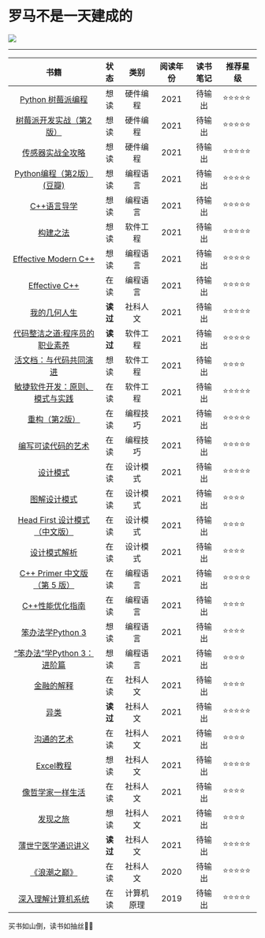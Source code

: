 # 罗马不是一天建成的


![](https://pic.imgdb.cn/item/60986fa0d1a9ae528f5f4fb0.jpg)

---

| 书籍 | 状态 | 类别 | 阅读年份 | 读书笔记 | 推荐星级 |
| :--: | :--: | :----------: | :------: | :------: | ---- |
| [Python 树莓派编程](https://book.douban.com/subject/26934017/) | 想读 |  硬件编程 | 2021 | 待输出 | ⭐⭐⭐⭐⭐ |
| [树莓派开发实战（第2版）](https://book.douban.com/subject/27169446/) | 想读 |  硬件编程 | 2021 | 待输出 | ⭐⭐⭐⭐⭐ |
| [传感器实战全攻略](https://book.douban.com/subject/30208792/) | 想读 |  硬件编程 | 2021 | 待输出 | ⭐⭐⭐⭐⭐ |
| [Python编程（第2版） (豆瓣)](https://book.douban.com/subject/35196328/) | 想读 |  编程语言 | 2021 | 待输出 | ⭐⭐⭐⭐⭐ |
| [C++语言导学](https://book.douban.com/subject/26416562/) | 想读 |  编程语言 | 2021 | 待输出 | ⭐⭐⭐⭐⭐ |
| [构建之法](https://book.douban.com/subject/27069503/) | 想读 | 软件工程 | 2021 | 待输出 | ⭐⭐⭐⭐⭐ |
| [Effective Modern C++](https://book.douban.com/subject/25923597/) | 想读 | 编程语言 | 2021 | 待输出 | ⭐⭐⭐⭐⭐ |
| [Effective C++ ](https://book.douban.com/subject/5387403/) | 在读 | 编程语言 | 2021 | 待输出 | ⭐⭐⭐⭐⭐ |
| [我的几何人生 ](https://book.douban.com/subject/35308863/) | **读过** | 社科人文 | 2021 | 待输出 | ⭐⭐⭐⭐⭐ |
| [代码整洁之道:程序员的职业素养 ](https://book.douban.com/subject/26919457/) | **读过** | 软件工程 | 2021 | 待输出 | ⭐⭐⭐⭐⭐ |
| [活文档：与代码共同演进 ](https://book.douban.com/subject/35372829/) | 想读 | 软件工程 | 2021 | 待输出 | ⭐⭐⭐⭐ |
| [敏捷软件开发：原则、模式与实践 ](https://book.douban.com/subject/1140457/) | 在读 | 软件工程 | 2021 | 待输出 | ⭐⭐⭐⭐⭐ |
|   [重构（第2版）](https://book.douban.com/subject/30468597/)   | 在读 |  编程技巧    |     2021         | 待输出         | ⭐⭐⭐⭐⭐ |
| [编写可读代码的艺术](https://book.douban.com/subject/10797189//) | 在读 | 编程技巧 | 2021 | 待输出 | ⭐⭐⭐⭐⭐ |
| [设计模式](https://book.douban.com/subject/1052241/) | 在读 | 设计模式 | 2021 | 待输出 | ⭐⭐⭐⭐⭐ |
| [图解设计模式](https://book.douban.com/subject/26933281/) | 在读 | 设计模式 | 2021 | 待输出 | ⭐⭐⭐⭐ |
| [Head First 设计模式（中文版）](https://book.douban.com/subject/2243615/) | 在读 | 设计模式 | 2021 | 待输出 | ⭐⭐⭐⭐ |
| [设计模式解析](https://book.douban.com/subject/26881757/) | 在读 | 设计模式 | 2021 | 待输出 | ⭐⭐⭐⭐ |
| [C++ Primer 中文版（第 5 版）](https://book.douban.com/subject/25708312/) | 在读 | 编程语言 | 2021 | 待输出 | ⭐⭐⭐⭐⭐ |
| [C++性能优化指南](https://book.douban.com/subject/27666339/) | 在读 | 编程语言 | 2021 | 待输出 | ⭐⭐⭐⭐ |
| [笨办法学Python 3](https://book.douban.com/subject/30237842/) | 想读 | 编程语言 | 2021 | 待输出 | ⭐⭐⭐⭐ |
| [“笨办法”学Python 3：进阶篇](https://book.douban.com/subject/35043941/) | 想读 | 编程语言 | 2021 | 待输出 | ⭐⭐⭐⭐ |
| [金融的解释](https://book.douban.com/subject/26032227) | 在读 | 社科人文 | 2021 | 待输出 | ⭐⭐⭐⭐ |
| [异类](https://book.douban.com/subject/25863621/) | **读过** | 社科人文 | 2021 | 待输出 | ⭐⭐⭐⭐⭐ |
| [沟通的艺术](https://book.douban.com/subject/30193204/) | 在读 | 社科人文 | 2021 | 待输出 | ⭐⭐⭐⭐ |
| [Excel教程](https://www.bilibili.com/video/BV184411C7Ci) | 想读 | 社科人文 | 2021 | 待输出 | ⭐⭐⭐⭐⭐ |
| [像哲学家一样生活](https://book.douban.com/subject/27167270/) | 在读 | 社科人文 | 2021 | 待输出 | ⭐⭐⭐⭐ |
| [发现之旅](https://book.douban.com/subject/10439064/) | 想读 | 社科人文 | 2021 | 待输出 | ⭐⭐⭐⭐ |
| [薄世宁医学通识讲义](https://book.douban.com/subject/34842793/) | **读过** | 社科人文 | 2021 | 待输出 | ⭐⭐⭐⭐⭐ |
| [《浪潮之巅》](https://book.douban.com/subject/33474750/) | 在读 | 社科人文 | 2020 | 待输出 | ⭐⭐⭐⭐⭐ |
| [深入理解计算机系统](https://book.douban.com/subject/26912767/) | 在读 | 计算机原理 | 2019 | 待输出 | ⭐⭐⭐⭐⭐ |

买书如山倒，读书如抽丝🤦‍♂️
